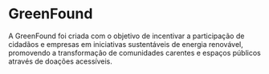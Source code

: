 # GreenFound
A GreenFound foi criada com o objetivo de incentivar a participação de cidadãos e empresas em iniciativas sustentáveis de energia renovável, promovendo a transformação de comunidades carentes e espaços públicos através de doações acessíveis.
